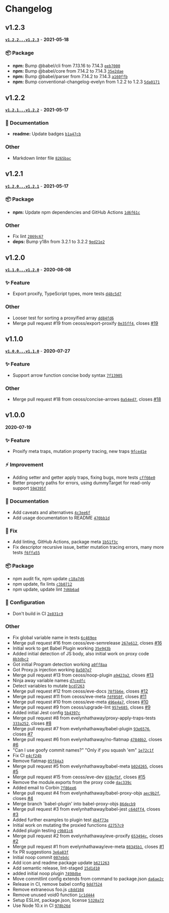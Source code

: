 # Changelog

## v1.2.3

**[`v1.2.2...v1.2.3`](https://github.com/ceoss/will-mutate/compare/v1.2.2...v1.2.3)** - **2021-05-18**

### 📦 Package

- **npm:** Bump @babel/cli from 7.13.16 to 7.14.3 [`eeb7000`](https://github.com/ceoss/will-mutate/commit/eeb7000)
- **npm:** Bump @babel/core from 7.14.2 to 7.14.3 [`35e2dae`](https://github.com/ceoss/will-mutate/commit/35e2dae)
- **npm:** Bump @babel/parser from 7.14.2 to 7.14.3 [`a160ffb`](https://github.com/ceoss/will-mutate/commit/a160ffb)
- **npm:** Bump conventional-changelog-evelyn from 1.2.2 to 1.2.3 [`5da0171`](https://github.com/ceoss/will-mutate/commit/5da0171)

## v1.2.2

**[`v1.2.1...v1.2.2`](https://github.com/ceoss/will-mutate/compare/v1.2.1...v1.2.2)** - **2021-05-17**

### 📄 Documentation

- **readme:** Update badges [`b1a47cb`](https://github.com/ceoss/will-mutate/commit/b1a47cb)

### Other

- Markdown linter file [`8265bac`](https://github.com/ceoss/will-mutate/commit/8265bac)

## v1.2.1

**[`v1.2.0...v1.2.1`](https://github.com/ceoss/will-mutate/compare/v1.2.0...v1.2.1)** - **2021-05-17**

### 📦 Package

- **npm:** Update npm dependencies and GitHub Actions [`1d6f61c`](https://github.com/ceoss/will-mutate/commit/1d6f61c)

### Other

- Fix lint [`2869c67`](https://github.com/ceoss/will-mutate/commit/2869c67)
- **deps:** Bump y18n from 3.2.1 to 3.2.2 [`9ed21e2`](https://github.com/ceoss/will-mutate/commit/9ed21e2)

## v1.2.0

**[`v1.1.0...v1.2.0`](https://github.com/ceoss/will-mutate/compare/v1.1.0...v1.2.0)** - **2020-08-08**


### ✨ Feature


- Export proxify, TypeScript types, more tests [`d48c5d7`](https://github.com/ceoss/will-mutate/commit/d48c5d7)

### Other


- Looser test for sorting a proxyified array [`dd84fd6`](https://github.com/ceoss/will-mutate/commit/dd84fd6)
- Merge pull request #19 from ceoss/export-proxify [`0e35ff4`](https://github.com/ceoss/will-mutate/commit/0e35ff4), closes [#19](https://github.com/ceoss/will-mutate/issues/19)

## v1.1.0

**[`v1.0.0...v1.1.0`](https://github.com/ceoss/will-mutate/compare/v1.0.0...v1.1.0)** - **2020-07-27**


### ✨ Feature


- Support arrow function concise body syntax [`7f13905`](https://github.com/ceoss/will-mutate/commit/7f13905)

### Other


- Merge pull request #18 from ceoss/concise-arrows [`0a54ed7`](https://github.com/ceoss/will-mutate/commit/0a54ed7), closes [#18](https://github.com/ceoss/will-mutate/issues/18)

## v1.0.0

**2020-07-19**


### ✨ Feature


- Proxify meta traps, mutation property tracing, new traps [`9fce41e`](https://github.com/ceoss/will-mutate/commit/9fce41e)

### ⚡ Improvement


- Adding setter and getter apply traps, fixing bugs, more tests [`cff66e0`](https://github.com/ceoss/will-mutate/commit/cff66e0)
- Better property paths for errors, using dummyTarget for read-only support [`594395f`](https://github.com/ceoss/will-mutate/commit/594395f)

### 📄 Documentation


- Add caveats and alternatives [`4c3ee6f`](https://github.com/ceoss/will-mutate/commit/4c3ee6f)
- Add usage documentation to README [`470bb1d`](https://github.com/ceoss/will-mutate/commit/470bb1d)

### 🐛 Fix


- Add linting, GitHub Actions, package meta [`1b51f3c`](https://github.com/ceoss/will-mutate/commit/1b51f3c)
- Fix descriptor recursive issue, better mutation tracing errors, many more tests [`f6ffa55`](https://github.com/ceoss/will-mutate/commit/f6ffa55)

### 📦 Package


- npm audit fix, npm update [`c18a7d6`](https://github.com/ceoss/will-mutate/commit/c18a7d6)
- npm update, fix lints [`c3b0712`](https://github.com/ceoss/will-mutate/commit/c3b0712)
- npm update, update lint [`7d6b6ad`](https://github.com/ceoss/will-mutate/commit/7d6b6ad)

### 🔧 Configuration


- Don't build in CI [`2e831c9`](https://github.com/ceoss/will-mutate/commit/2e831c9)

### Other


- Fix global variable name in tests [`6c469ee`](https://github.com/ceoss/will-mutate/commit/6c469ee)
- Merge pull request #16 from ceoss/eve-semrelease [`267e612`](https://github.com/ceoss/will-mutate/commit/267e612), closes [#16](https://github.com/ceoss/will-mutate/issues/16)
- Initial work to get Babel Plugin working [`35e943b`](https://github.com/ceoss/will-mutate/commit/35e943b)
- Added initial detection of JS body, also initial work on proxy code [`8b3dbc2`](https://github.com/ceoss/will-mutate/commit/8b3dbc2)
- Got initial Program detection working [`a0ff8aa`](https://github.com/ceoss/will-mutate/commit/a0ff8aa)
- Got Proxy.js injection working [`8a507e7`](https://github.com/ceoss/will-mutate/commit/8a507e7)
- Merge pull request #13 from ceoss/noop-plugin [`a9423a2`](https://github.com/ceoss/will-mutate/commit/a9423a2), closes [#13](https://github.com/ceoss/will-mutate/issues/13)
- Ninja away variable names [`d7cedfc`](https://github.com/ceoss/will-mutate/commit/d7cedfc)
- Detect variables to mutate [`bcd7263`](https://github.com/ceoss/will-mutate/commit/bcd7263)
- Merge pull request #12 from ceoss/eve-docs [`78f5b6e`](https://github.com/ceoss/will-mutate/commit/78f5b6e), closes [#12](https://github.com/ceoss/will-mutate/issues/12)
- Merge pull request #11 from ceoss/eve-meta [`fdf050f`](https://github.com/ceoss/will-mutate/commit/fdf050f), closes [#11](https://github.com/ceoss/will-mutate/issues/11)
- Merge pull request #10 from ceoss/eve-meta [`496e4a7`](https://github.com/ceoss/will-mutate/commit/496e4a7), closes [#10](https://github.com/ceoss/will-mutate/issues/10)
- Merge pull request #9 from ceoss/upgrade-lint [`957e685`](https://github.com/ceoss/will-mutate/commit/957e685), closes [#9](https://github.com/ceoss/will-mutate/issues/9)
- Added initial Jest config [`5b4397c`](https://github.com/ceoss/will-mutate/commit/5b4397c)
- Merge pull request #8 from evelynhathaway/proxy-apply-traps-tests [`333a252`](https://github.com/ceoss/will-mutate/commit/333a252), closes [#8](https://github.com/ceoss/will-mutate/issues/8)
- Merge pull request #7 from evelynhathaway/babel-plugin [`93e6576`](https://github.com/ceoss/will-mutate/commit/93e6576), closes [#7](https://github.com/ceoss/will-mutate/issues/7)
- Merge pull request #6 from evelynhathaway/no-flatmap [`47840b2`](https://github.com/ceoss/will-mutate/commit/47840b2), closes [#6](https://github.com/ceoss/will-mutate/issues/6)
- "Can I use goofy commit names?" "Only if you squash 'em" [`1e72c1f`](https://github.com/ceoss/will-mutate/commit/1e72c1f)
- Fix CI [`e4cf24b`](https://github.com/ceoss/will-mutate/commit/e4cf24b)
- Remove flatmap [`05f84a3`](https://github.com/ceoss/will-mutate/commit/05f84a3)
- Merge pull request #5 from evelynhathaway/babel-meta [`b02d265`](https://github.com/ceoss/will-mutate/commit/b02d265), closes [#5](https://github.com/ceoss/will-mutate/issues/5)
- Merge pull request #15 from ceoss/eve-dev [`659efbf`](https://github.com/ceoss/will-mutate/commit/659efbf), closes [#15](https://github.com/ceoss/will-mutate/issues/15)
- Remove the module.exports from the proxy code [`dac339c`](https://github.com/ceoss/will-mutate/commit/dac339c)
- Added email to Corbin [`7f86ee6`](https://github.com/ceoss/will-mutate/commit/7f86ee6)
- Merge pull request #4 from evelynhathaway/babel-proxy-objs [`aec9b2f`](https://github.com/ceoss/will-mutate/commit/aec9b2f), closes [#4](https://github.com/ceoss/will-mutate/issues/4)
- Merge branch 'babel-plugin' into babel-proxy-objs [`86decb9`](https://github.com/ceoss/will-mutate/commit/86decb9)
- Merge pull request #3 from evelynhathaway/babel-jest [`c64dff4`](https://github.com/ceoss/will-mutate/commit/c64dff4), closes [#3](https://github.com/ceoss/will-mutate/issues/3)
- Added further examples to plugin test [`4b4f73e`](https://github.com/ceoss/will-mutate/commit/4b4f73e)
- Initial work on mutating the proxied functions [`d2757c9`](https://github.com/ceoss/will-mutate/commit/d2757c9)
- Added plugin testing [`c9b81c6`](https://github.com/ceoss/will-mutate/commit/c9b81c6)
- Merge pull request #2 from evelynhathaway/eve-proxify [`653494c`](https://github.com/ceoss/will-mutate/commit/653494c), closes [#2](https://github.com/ceoss/will-mutate/issues/2)
- Merge pull request #1 from evelynhathaway/eve-meta [`08345b1`](https://github.com/ceoss/will-mutate/commit/08345b1), closes [#1](https://github.com/ceoss/will-mutate/issues/1)
- fix PR suggestions [`3e6a83f`](https://github.com/ceoss/will-mutate/commit/3e6a83f)
- Initial noop commit [`007ebdc`](https://github.com/ceoss/will-mutate/commit/007ebdc)
- Add icon and readme package update [`b621263`](https://github.com/ceoss/will-mutate/commit/b621263)
- Add semantic release, lint-staged [`15d1d10`](https://github.com/ceoss/will-mutate/commit/15d1d10)
- added initial noop plugin [`7498dbe`](https://github.com/ceoss/will-mutate/commit/7498dbe)
- Move commitlint config extends from command to package.json [`da6ae2c`](https://github.com/ceoss/will-mutate/commit/da6ae2c)
- Release in CI, remove babel config [`9dd7524`](https://github.com/ceoss/will-mutate/commit/9dd7524)
- Remove extraneous foo.js [`c8dd104`](https://github.com/ceoss/will-mutate/commit/c8dd104)
- Remove unused void0 function [`1c1d444`](https://github.com/ceoss/will-mutate/commit/1c1d444)
- Setup ESLint, package.json, license [`5320a72`](https://github.com/ceoss/will-mutate/commit/5320a72)
- Use Node 10.x in CI [`978b26d`](https://github.com/ceoss/will-mutate/commit/978b26d)
